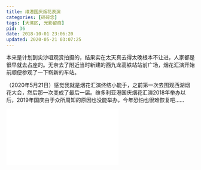 ```yaml
---
title: 维港国庆烟花表演
categories: [碎碎念]
tags: [大湾区, 光影留痕]
pid: 36
date: 2018-10-01 23:06:20
updated: 2020-05-21 03:07:25
---
```


本来是计划到尖沙咀观赏拍摄的，结果实在太天真去得太晚根本不让进，人家都是很早就去占座的。无奈去了附近当时新建的西九龙高铁站站前广场，烟花汇演开始前顺便参观了一下崭新的车站。
<!--more-->

（2020年5月21日）感觉我就是烟花汇演终结小能手，之前第一次去围观西湖烟花大会，然后那一次变成了最后一届。维多利亚港国庆烟花汇演2018年举办以后，2019年国庆由于众所周知的原因也没能举办，今年恐怕也很难恢复吧……

<iframe src="//player.bilibili.com/player.html?aid=840650255&bvid=BV1i54y1X78h&cid=193389355&page=1" scrolling="no" border="0" frameborder="no" framespacing="0" allowfullscreen="true"> </iframe>